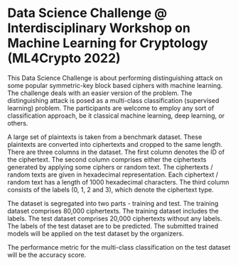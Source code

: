 # Data Science Challenge @ Interdisciplinary Workshop on Machine Learning for Cryptology (ML4Crypto 2022)

This Data Science Challenge is about performing distinguishing attack on some popular symmetric-key block based ciphers with machine learning. The challenge deals with an easier version of the problem. The distinguishing attack is posed as a multi-class classification (supervised learning) problem. The participants are welcome to employ any sort of classification approach, be it classical machine learning, deep learning, or others.

A large set of plaintexts is taken from a benchmark dataset. These plaintexts are converted into ciphertexts and cropped to the same length. There are three columns in the dataset. The first column denotes the ID of the ciphertext. The second column comprises either the ciphertexts generated by applying some ciphers or random text. The ciphertexts / random texts are given in hexadecimal representation. Each ciphertext / random text has a length of 1000 hexadecimal characters. The third column consists of the labels (0, 1, 2 and 3), which denote the ciphertext type.

The dataset is segregated into two parts - training and test. The training dataset comprises 80,000 ciphertexts. The training dataset includes the labels. The test dataset comprises 20,000 ciphertexts without any labels. The labels of the test dataset are to be predicted. The submitted trained models will be applied on the test dataset by the organizers.

The performance metric for the multi-class classification on the test dataset will be the accuracy score.

